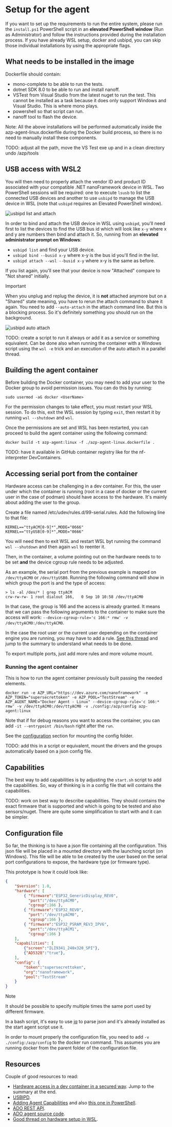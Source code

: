 # Setup for the agent

If you want to set up the requirements to run the entire system, please run the `install.ps1` PowerShell script in an **elevated PowerShell window** (Run as Administrator) and follow the instructions provided during the installation process. If you have already WSL setup, docker and usbipd, you can skip those individual installations by using the appropriate flags.

## What needs to be installed in the image

Dockerfile should contain:

* mono-complete to be able to run the tests.
* dotnet SDK 8.0 to be able to run and install nanoff.
* VSTest from Visual Studio from the latest nuget to run the test. This cannot be installed as a task because it does only support Windows and Visual Studio. This is where mono plays.
* powershell so that script can run.
* nanoff tool to flash the device.

Note: All the above installations will be performed automatically inside the azp-agent-linux.dockerfile during the Docker build process, so there is no need to manually install these components.

TODO: adjust all the path, move the VS Test exe up and in a clean directory undo /azp/tools

## USB access with WSL2

You will then need to properly attach the vendor ID and product ID associated with your compatible .NET nanoFramework device in WSL. Two PowerShell sessions will be required: one to execute `lsusb` to list the connected USB devices and another to use `usbipd` to manage the USB device in WSL (note that `usbipd` requires an Elevated PowerShell window).

![usbipd list and attach](./usbipd.png)

In order to bind and attach the USB device in WSL using `usbipd`, you'll need first to list the devices to find the USB bus id which will look like `x-y` where x and y are numbers then bind and attach it. So, running from an **elevated administrator prompt on Windows**:

* `usbipd list` and find your USB device.
* `usbipd bind --busid x-y` where x-y is the bus id you'll find in the list.
* `usbipd attach --wsl --busid x-y` where x-y is the same as before.

If you list again, you'll see that your device is now "Attached" compare to "Not shared" initially.

> [!Important]
> When you unplug and replug the device, it is **not** attached anymore but on a "Shared" state meaning, you have to rerun the attach command to share it again. You need to add `--auto-attach` in the attach command line. But this is a blocking process. So it's definitely something you should run on the background.

![usbipd auto attach](./usbipd_autoattach.png)

TODO: create a script to run it always or add it as a service or something equivalent. Can be done also when running the container with a Windows script using the `wsl -e` trick and an execution of the auto attach in a parallel thread.

## Building the agent container

Before building the Docker container, you may need to add your user to the Docker group to avoid permission issues. You can do this by running:
```shell
sudo usermod -aG docker <UserName>
```

For the permission changes to take effect, you must restart your WSL session. To do this, exit the WSL session by typing `exit`, then restart it by running `wsl --shutdown` and `wsl`.

Once the permissions are set and WSL has been restarted, you can proceed to build the agent container using the following command:

```shell
docker build -t azp-agent:linux -f ./azp-agent-linux.dockerfile .
```

TODO: have it available in GitHub container registry like for the nf-interpreter DevContainers.

## Accessing serial port from the container

Hardware access can be challenging in a dev container. For this, the user under which the container is running (root in a case of docker or the current user in the case of podman) should have access to the hardware. It's mainly about adding the user to the group.

Create a file named /etc/udev/rules.d/99-serial.rules. Add the following line to that file:

```shell
KERNEL=="ttyACM[0-9]*",MODE="0666"
KERNEL=="ttyUSB[0-9]*",MODE="0666"
```

You will need then to exit WSL and restart WSL byt running the command `wsl --shutdown` and then again `wsl` to reenter it.

Then, in the container, a volume pointing out on the hardware needs to to be set **and** the device cgroup rule needs to be adjusted.

As an example, the serial port from the previous example is mapped on `/dev/ttyACM0` or `/dev/ttyUSB0`. Running the following command will show in which group the port is and the type of access:

```shell
> ls -al /dev/* | grep ttyACM
crw-rw-rw- 1 root dialout 166,   0 Sep 10 10:58 /dev/ttyACM0
```

In that case, the group is 166 and the access is already granted. It means that we can pass the following arguments to the container to make sure the access will work: `--device-cgroup-rule='c 166:* rmw' -v /dev/ttyACM0:/dev/ttyACM0`.

In the case the root user or the current user depending on the container engine you are running, you may have to add a rule. [See this thread](https://stackoverflow.com/questions/24225647/docker-a-way-to-give-access-to-a-host-usb-or-serial-device) and jump to the summary to understand what needs to be done.

To export multiple ports, just add more rules and more volume mount.

### Running the agent container

This is how to run the agent container previously built passing the needed elements.

```shell
docker run -e AZP_URL="https://dev.azure.com/nanoframework" -e AZP_TOKEN="supersecrettoken" -e AZP_POOL="TestStream" -e AZP_AGENT_NAME="Docker Agent - Linux" --device-cgroup-rule='c 166:* rmw' -v /dev/ttyACM0:/dev/ttyACM0 -v ./config:/azp/config azp-agent:linux
```

Note that if for debug reasons you want to access the container, you can add `-it --entrypoint /bin/bash` right after the `run`.

See the [configuration](#configuration-file) section for mounting the config folder.

TODO: add this in a script or equivalent, mount the drivers and the groups automatically based on a json config file.

## Capabilities

The best way to add capabilities is by adjusting the `start.sh` script to add the capabilities. So, way of thinking is in a config file that will contains the capabilities.

TODO: work on best way to describe capabilities. They should contains the exact firmware that is supported and which is going to be tested and also sensors/nuget. There are quite some simplification to start with and it can be simpler.

## Configuration file

So far, the thinking is to have a json file containing all the configuration. This json file will be placed in a mounted directory with the launching script (on Windows). This file will be able to be created by the user based on the serial port configurations to expose, the hardware type (or firmware type).

This prototype is how it could look like:

```json
{
    "$version": 1.0,
    "hardware": [
        { "firmware":"ESP32_GenericDisplay_REV0",
          "port":"/dev/ttyACM0",
          "cgroup":166 },
        { "firmware":"ESP32_REV0",
          "port":"/dev/ttyACM0",
          "cgroup":166 },
        { "firmware":"ESP32_PSRAM_REV3_IPV6",
          "port":"/dev/ttyACM1",
          "cgroup":166 }
    ],
    "capabilities": [
        {"screen":"ILI9341_240x320_SPI"},
        {"AD5328":"true"},
    ],
    "config": {
        "token":"supersecrettoken",
        "org":"nanoframework",
        "pool":"TestStream"
    }
}
```

> [!Note]
> It should be possible to specify multiple times the same port used by different firmware.

In a bash script, it's easy to use [jq](https://jqlang.github.io/jq/) to parse json and it's already installed as the start agent script use it.

In order to mount properly the configuration file, you need to add `-v ./config:/azp/config` to the docker run command. This assumes you are running docker from the parent folder of the configuration file.

## Resources

Couple of good resources to read:

* [Hardware access in a dev container in a secured way](https://stackoverflow.com/questions/24225647/docker-a-way-to-give-access-to-a-host-usb-or-serial-device). Jump to the summary at the end.
* [USBIPD](https://github.com/dorssel/usbipd-win/tree/v4.3.0).
* [Adding Agent Capabilities](https://stackoverflow.com/questions/54700536/automate-adding-capabilities-to-azure-devops-self-hosted-agents) and also [this one in PowerShell](https://blogs.blackmarble.co.uk/rfennell/programmatically-adding-user-capabilities-to-azure-devops-agents/).
* [ADO REST API](https://learn.microsoft.com/en-us/rest/api/azure/devops/?view=azure-devops-rest-7.2).
* [ADO agent source code](https://github.com/microsoft/azure-pipelines-agent).
* [Good thread on hardware setup in WSL](https://github.com/microsoft/WSL/issues/7686).
